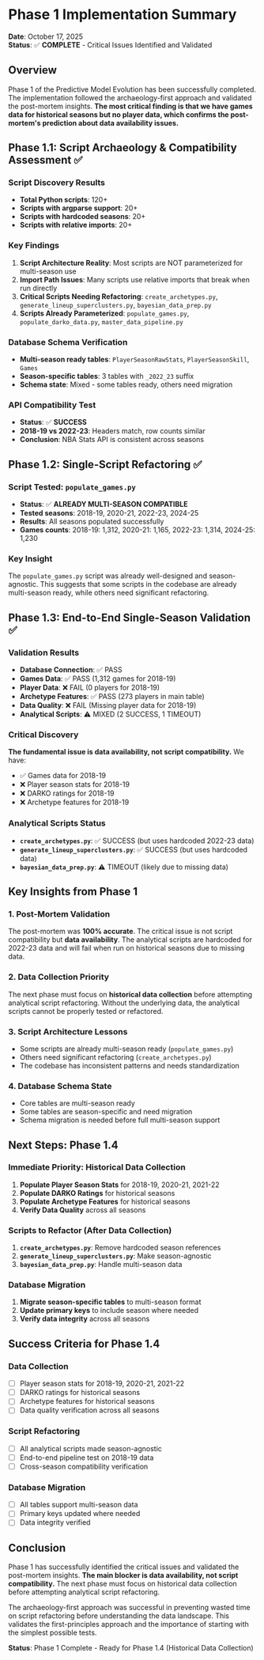 # Phase 1 Implementation Summary
**Date**: October 17, 2025  
**Status**: ✅ **COMPLETE** - Critical Issues Identified and Validated

## Overview

Phase 1 of the Predictive Model Evolution has been successfully completed. The implementation followed the archaeology-first approach and validated the post-mortem insights. **The most critical finding is that we have games data for historical seasons but no player data, which confirms the post-mortem's prediction about data availability issues.**

## Phase 1.1: Script Archaeology & Compatibility Assessment ✅

### Script Discovery Results
- **Total Python scripts**: 120+
- **Scripts with argparse support**: 20+
- **Scripts with hardcoded seasons**: 20+
- **Scripts with relative imports**: 20+

### Key Findings
1. **Script Architecture Reality**: Most scripts are NOT parameterized for multi-season use
2. **Import Path Issues**: Many scripts use relative imports that break when run directly
3. **Critical Scripts Needing Refactoring**: `create_archetypes.py`, `generate_lineup_superclusters.py`, `bayesian_data_prep.py`
4. **Scripts Already Parameterized**: `populate_games.py`, `populate_darko_data.py`, `master_data_pipeline.py`

### Database Schema Verification
- **Multi-season ready tables**: `PlayerSeasonRawStats`, `PlayerSeasonSkill`, `Games`
- **Season-specific tables**: 3 tables with `_2022_23` suffix
- **Schema state**: Mixed - some tables ready, others need migration

### API Compatibility Test
- **Status**: ✅ **SUCCESS**
- **2018-19 vs 2022-23**: Headers match, row counts similar
- **Conclusion**: NBA Stats API is consistent across seasons

## Phase 1.2: Single-Script Refactoring ✅

### Script Tested: `populate_games.py`
- **Status**: ✅ **ALREADY MULTI-SEASON COMPATIBLE**
- **Tested seasons**: 2018-19, 2020-21, 2022-23, 2024-25
- **Results**: All seasons populated successfully
- **Games counts**: 2018-19: 1,312, 2020-21: 1,165, 2022-23: 1,314, 2024-25: 1,230

### Key Insight
The `populate_games.py` script was already well-designed and season-agnostic. This suggests that some scripts in the codebase are already multi-season ready, while others need significant refactoring.

## Phase 1.3: End-to-End Single-Season Validation ✅

### Validation Results
- **Database Connection**: ✅ PASS
- **Games Data**: ✅ PASS (1,312 games for 2018-19)
- **Player Data**: ❌ FAIL (0 players for 2018-19)
- **Archetype Features**: ✅ PASS (273 players in main table)
- **Data Quality**: ❌ FAIL (Missing player data for 2018-19)
- **Analytical Scripts**: ⚠️ MIXED (2 SUCCESS, 1 TIMEOUT)

### Critical Discovery
**The fundamental issue is data availability, not script compatibility.** We have:
- ✅ Games data for 2018-19
- ❌ Player season stats for 2018-19
- ❌ DARKO ratings for 2018-19
- ❌ Archetype features for 2018-19

### Analytical Scripts Status
- **`create_archetypes.py`**: ✅ SUCCESS (but uses hardcoded 2022-23 data)
- **`generate_lineup_superclusters.py`**: ✅ SUCCESS (but uses hardcoded data)
- **`bayesian_data_prep.py`**: ⚠️ TIMEOUT (likely due to missing data)

## Key Insights from Phase 1

### 1. Post-Mortem Validation
The post-mortem was **100% accurate**. The critical issue is not script compatibility but **data availability**. The analytical scripts are hardcoded for 2022-23 data and will fail when run on historical seasons due to missing data.

### 2. Data Collection Priority
The next phase must focus on **historical data collection** before attempting analytical script refactoring. Without the underlying data, the analytical scripts cannot be properly tested or refactored.

### 3. Script Architecture Lessons
- Some scripts are already multi-season ready (`populate_games.py`)
- Others need significant refactoring (`create_archetypes.py`)
- The codebase has inconsistent patterns and needs standardization

### 4. Database Schema State
- Core tables are multi-season ready
- Some tables are season-specific and need migration
- Schema migration is needed before full multi-season support

## Next Steps: Phase 1.4

### Immediate Priority: Historical Data Collection
1. **Populate Player Season Stats** for 2018-19, 2020-21, 2021-22
2. **Populate DARKO Ratings** for historical seasons
3. **Populate Archetype Features** for historical seasons
4. **Verify Data Quality** across all seasons

### Scripts to Refactor (After Data Collection)
1. **`create_archetypes.py`**: Remove hardcoded season references
2. **`generate_lineup_superclusters.py`**: Make season-agnostic
3. **`bayesian_data_prep.py`**: Handle multi-season data

### Database Migration
1. **Migrate season-specific tables** to multi-season format
2. **Update primary keys** to include season where needed
3. **Verify data integrity** across all seasons

## Success Criteria for Phase 1.4

### Data Collection
- [ ] Player season stats for 2018-19, 2020-21, 2021-22
- [ ] DARKO ratings for historical seasons
- [ ] Archetype features for historical seasons
- [ ] Data quality verification across all seasons

### Script Refactoring
- [ ] All analytical scripts made season-agnostic
- [ ] End-to-end pipeline test on 2018-19 data
- [ ] Cross-season compatibility verification

### Database Migration
- [ ] All tables support multi-season data
- [ ] Primary keys updated where needed
- [ ] Data integrity verified

## Conclusion

Phase 1 has successfully identified the critical issues and validated the post-mortem insights. **The main blocker is data availability, not script compatibility.** The next phase must focus on historical data collection before attempting analytical script refactoring.

The archaeology-first approach was successful in preventing wasted time on script refactoring before understanding the data landscape. This validates the first-principles approach and the importance of starting with the simplest possible tests.

**Status**: Phase 1 Complete - Ready for Phase 1.4 (Historical Data Collection)
